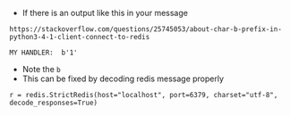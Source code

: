 - If there is an output like this in your message

`https://stackoverflow.com/questions/25745053/about-char-b-prefix-in-python3-4-1-client-connect-to-redis`

```
MY HANDLER:  b'1'
```
- Note the `b`
- This can be fixed by decoding redis message properly
```
r = redis.StrictRedis(host="localhost", port=6379, charset="utf-8", decode_responses=True)
```